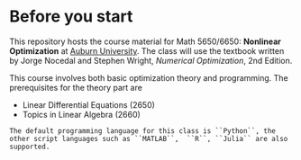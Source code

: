 # Before you start

This repository hosts the course material for Math 5650/6650: **Nonlinear Optimization** at [Auburn University](https://www.auburn.edu/cosam/departments/math/). The class will use the textbook written by Jorge Nocedal and Stephen Wright, *Numerical Optimization*, 2nd Edition.

This course involves both basic optimization theory and programming. The prerequisites for the theory part are

- Linear Differential Equations (2650)
- Topics in Linear Algebra (2660)

```{note}
The default programming language for this class is ``Python``, the other script languages such as ``MATLAB``,  ``R``, ``Julia`` are also supported. 
```
